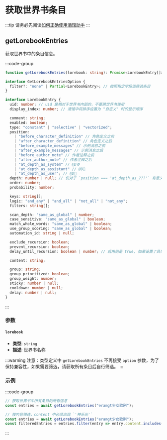 # 获取世界书条目

:::tip
请务必先阅读[如何正确使用酒馆助手](/guide/基本用法/如何正确使用酒馆助手.md)
:::

<CustomTOC />

## getLorebookEntries

获取世界书中的条目信息。

:::code-group

```typescript [getLorebookEntries]
function getLorebookEntries(lorebook: string): Promise<LorebookEntry[]>;
```

```typescript [GetLorebookEntriesOption]
interface GetLorebookEntriesOption {
  filter?: "none" | Partial<LorebookEntry>; // 按照指定字段值筛选条目
}
```

```typescript [LorebookEntry]
interface LorebookEntry {
  uid: number; // uid 是相对于世界书内部的，不要跨世界书使用
  display_index: number; // 酒馆中将排序设置为 "自定义" 时的显示顺序

  comment: string;
  enabled: boolean;
  type: "constant" | "selective" | "vectorized";
  position:
    | "before_character_definition" // 角色定义之前
    | "after_character_definition" // 角色定义之后
    | "before_example_messages" // 示例消息之前
    | "after_example_messages" // 示例消息之后
    | "before_author_note" // 作者注释之前
    | "after_author_note" // 作者注释之后
    | "at_depth_as_system" // @D⚙
    | "at_depth_as_assistant" // @D👤
    | "at_depth_as_user"; // @D🤖
  depth: number | null; // 仅对于 `position === 'at_depth_as_???'` 有意义；其他情况为 null
  order: number;
  probability: number;

  keys: string[];
  logic: "and_any" | "and_all" | "not_all" | "not_any";
  filters: string[];

  scan_depth: "same_as_global" | number;
  case_sensitive: "same_as_global" | boolean;
  match_whole_words: "same_as_global" | boolean;
  use_group_scoring: "same_as_global" | boolean;
  automation_id: string | null;

  exclude_recursion: boolean;
  prevent_recursion: boolean;
  delay_until_recursion: boolean | number; // 启用则是 true, 如果设置了具体的 Recursion Level 则是数字

  content: string;

  group: string;
  group_prioritized: boolean;
  group_weight: number;
  sticky: number | null;
  cooldown: number | null;
  delay: number | null;
}
```

:::

### 参数

#### `lorebook`

- **类型**: `string`
- **描述**: 世界书名称

:::warning
注意：类型定义中 `getLorebookEntries` 不再接受 `option` 参数，为了保持兼容性，如果需要筛选，请获取所有条目后自行筛选。
:::

### 示例

:::code-group

```typescript [获取所有条目]
// 获取世界书中所有条目的所有信息
const entries = await getLorebookEntries("eramgt少女歌剧");
```

```typescript [按内容筛选]
// 按内容筛选，content 中必须出现 `'神乐光'`
const entries = await getLorebookEntries("eramgt少女歌剧");
const filteredEntries = entries.filter(entry => entry.content.includes("神乐光"));
```

:::
